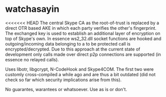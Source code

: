 watchasayin
===========

<<<<<<< HEAD
The central Skype CA as the root-of-trust is replaced by a direct OTR based AKE in which each party verifies the other's fingerprint.
The exchanged key is used to establish an additional layer of encryption on top of Skype's own. In essence ws2_32.dll socket functions are hooked and outgoing/incoming data belonging to a to be protected call is encrypted/decrypted.
Due to this approach at the current state of development only calls made over direct p2p connections are supported (in essence no relayed calls).

Uses libotr, libgcrypt, N-CodeHook and Skype4COM. The first two were customly cross-compiled a while ago and are thus a bit outdated (did not check so far which security implications arise from this).

No guarantes, warantees or whatsoever. Use as is or don't.
